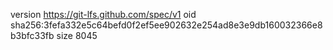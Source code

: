 version https://git-lfs.github.com/spec/v1
oid sha256:3fefa332e5c64befd0f2ef5ee902632e254ad8e3e9db160032366e8b3bfc33fb
size 8045
